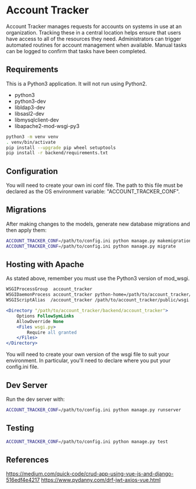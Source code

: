 # Account Tracker

Account Tracker manages requests for accounts on systems in use at an organization. Tracking these in a central location helps ensure that users have access to all of the resources they need. Administrators can trigger automated routines for account management when available. Manual tasks can be logged to confirm that tasks have been completed.

## Requirements
This is a Python3 application.  It will not run using Python2.

* python3
* python3-dev
* libldap3-dev
* libsasl2-dev
* libmysqlclient-dev
* libapache2-mod-wsgi-py3

```bash
python3 -m venv venv
. venv/bin/activate
pip install --upgrade pip wheel setuptools
pip install -r backend/requirements.txt
```

## Configuration
You will need to create your own ini conf file.  The path to this file must be declared as the OS environment variable: "ACCOUNT_TRACKER_CONF".

## Migrations

After making changes to the models, generate new database migrations and then apply them:

```bash
ACCOUNT_TRACKER_CONF=/path/to/config.ini python manage.py makemigrations
ACCOUNT_TRACKER_CONF=/path/to/config.ini python manage.py migrate
```

## Hosting with Apache
As stated above, remember you must use the Python3 version of mod_wsgi.

```apache
WSGIProcessGroup  account_tracker
WSGIDaemonProcess account_tracker python-home=/path/to/account_tracker/venv python-path=/path/to/account_tracker/backend
WSGIScriptAlias  /account_tracker /path/to/account_tracker/public/wsgi.py process-group=account_tracker

<Directory "/path/to/account_tracker/backend/account_tracker">
    Options FollowSymLinks
    AllowOverride None
    <Files wsgi.py>
        Require all granted
    </Files>
</Directory>
```
You will need to create your own version of the wsgi file to suit your environment.  In particular, you'll need to declare where you put your config.ini file.



## Dev Server

Run the dev server with:

```bash
ACCOUNT_TRACKER_CONF=/path/to/config.ini python manage.py runserver
```

## Testing

```bash
ACCOUNT_TRACKER_CONF=/path/to/config.ini python manage.py test
```


## References
https://medium.com/quick-code/crud-app-using-vue-js-and-django-516edf4e4217
https://www.pydanny.com/drf-jwt-axios-vue.html
